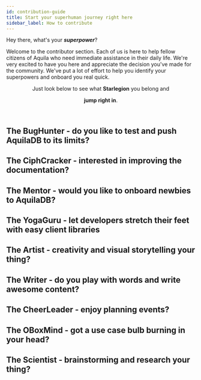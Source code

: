```yaml
---
id: contribution-guide
title: Start your superhuman journey right here
sidebar_label: How to contribute
---
```


Hey there, what's your ***superpower***?

Welcome to the contributor section. Each of us is here to help fellow citizens of Aquila who need immediate assistance in their daily life. We're very excited to have you here and appreciate the decision you've made for the community. We've put a lot of effort to help you identify your superpowers and onboard you real quick. 
<p align="center">Just look below to see what <b>Starlegion</b> you belong and </p>
<p align="center"><b>jump right in</b>.</p>
<br/>

## The BugHunter - do you like to test and push AquilaDB to its limits?

## The CiphCracker - interested in improving the documentation?

## The Mentor - would you like to onboard newbies to AquilaDB?

## The YogaGuru - let developers stretch their feet with easy client libraries

## The Artist - creativity and visual storytelling your thing?

## The Writer - do you play with words and write awesome content?

## The CheerLeader - enjoy planning events?

## The OBoxMind - got a use case bulb burning in your head?

## The Scientist - brainstorming and research your thing?
